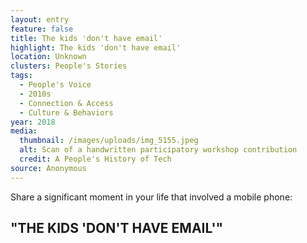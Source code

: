 ```yaml
---
layout: entry
feature: false
title: The kids 'don't have email'
highlight: The kids 'don't have email'
location: Unknown
clusters: People's Stories
tags:
  - People's Voice
  - 2010s
  - Connection & Access
  - Culture & Behaviors
year: 2018
media:
  thumbnail: /images/uploads/img_5155.jpeg
  alt: Scan of a handwritten participatory workshop contribution
  credit: A People's History of Tech
source: Anonymous
---
```

Share a significant moment in your life that involved a mobile phone: 

## "THE KIDS 'DON'T HAVE EMAIL'"
